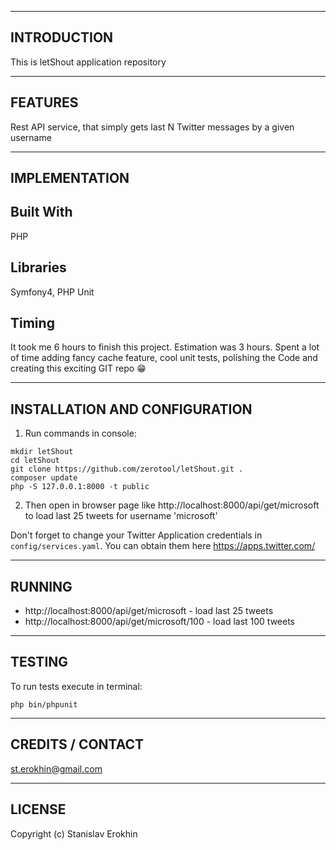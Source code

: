 ------------
INTRODUCTION
------------
This is letShout application repository

--------
FEATURES
--------
Rest API service, that simply gets last N Twitter messages by a given username


--------------
IMPLEMENTATION
--------------
## Built With
PHP

## Libraries
Symfony4, PHP Unit

## Timing
It took me 6 hours to finish this project. Estimation was 3 hours. Spent a lot of time adding fancy cache feature,
cool unit tests, polishing the Code and creating this exciting GIT repo 😁

------------------------------
INSTALLATION AND CONFIGURATION
------------------------------

1) Run commands in console:

```
mkdir letShout
cd letShout
git clone https://github.com/zerotool/letShout.git .
composer update
php -S 127.0.0.1:8000 -t public
```

2) Then open in browser page like http://localhost:8000/api/get/microsoft to load last 25 tweets for username 
'microsoft'

Don't forget to change your Twitter Application credentials in `config/services.yaml`. You can obtain them here 
https://apps.twitter.com/

-------
RUNNING
-------
* http://localhost:8000/api/get/microsoft - load last 25 tweets
* http://localhost:8000/api/get/microsoft/100 - load last 100 tweets


-------
TESTING
-------
To run tests execute in terminal:

```
php bin/phpunit
```

-----------------
CREDITS / CONTACT
-----------------
st.erokhin@gmail.com


--------
LICENSE
--------
Copyright (c) Stanislav Erokhin

